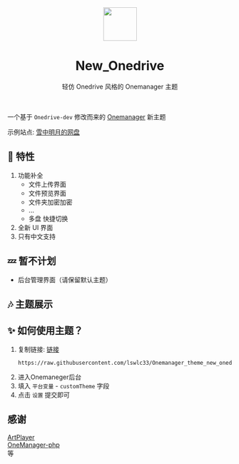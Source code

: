 <div align="center">
    <img src="https://p.sfx.ms/images/favicon.ico" style="width: 75px;height: 75px;">
    <h1>New_Onedrive</h1>
    轻仿 Onedrive 风格的 Onemanager 主题
</div>
<br><br>

一个基于 `Onedrive-dev` 修改而来的 [Onemanager](https://github.com/qkqpttgf/OneManager-php) 新主题

示例站点: [雪中明月的网盘](https://pan.xn--fiqz59cpva341l.top/)


## 🎁 特性 
1. 功能补全
   - 文件上传界面
   - 文件预览界面
   - 文件夹加密加密
   - ...
   - 多盘 快捷切换
2. 全新 UI 界面
3. 只有中文支持


## 💤 暂不计划
- 后台管理界面（请保留默认主题）

## 🎶 主题展示


## ✨ 如何使用主题？
1. 复制链接: [链接](https://raw.githubusercontent.com/lswlc33/Onemanager_theme_new_onedrive/master/new_onedrive.html)
    ```
    https://raw.githubusercontent.com/lswlc33/Onemanager_theme_new_onedrive/master/new_onedrive.html
    ```
2. 进入Onemaneger后台  
3. 填入 `平台变量` - `customTheme` 字段  
4. 点击 `设置` 提交即可


## 感谢
[ArtPlayer](https://github.com/zhw2590582/ArtPlayer)  
[OneManager-php](https://github.com/qkqpttgf/OneManager-php)  
等
